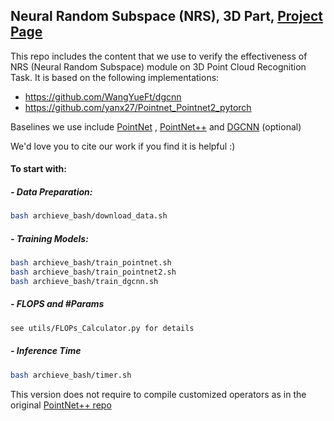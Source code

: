 ## Neural Random Subspace (NRS), 3D Part, [Project Page](https://hansen7.github.io/NRS/)

This repo includes the content that we use to verify the effectiveness of NRS (Neural Random Subspace) module on 3D Point Cloud Recognition Task. It is based on the following implementations:

- https://github.com/WangYueFt/dgcnn
- https://github.com/yanx27/Pointnet_Pointnet2_pytorch

Baselines we use include [PointNet](http://openaccess.thecvf.com/content_cvpr_2017/papers/Qi_PointNet_Deep_Learning_CVPR_2017_paper.pdf) , [PointNet++](http://papers.nips.cc/paper/7095-pointnet-deep-hierarchical-feature-learning-on-point-sets-in-a-metric-space.pdf) and [DGCNN](https://arxiv.org/abs/1801.07829) (optional)

We'd love you to cite our work if you find it is helpful :)



#### To start with:

##### - Data Preparation:

```bash
bash archieve_bash/download_data.sh
```

##### - Training Models:

```bash
bash archieve_bash/train_pointnet.sh
bash archieve_bash/train_pointnet2.sh
bash archieve_bash/train_dgcnn.sh
```

##### - FLOPS and \#Params

```bash
see utils/FLOPs_Calculator.py for details
```

##### - Inference Time

```bash
bash archieve_bash/timer.sh
```



This version does not require to compile customized operators as in the original [PointNet++ repo](https://github.com/charlesq34/pointnet2)
